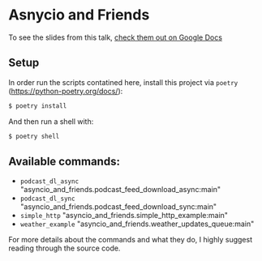 # Asnycio and Friends

To see the slides from this talk, [check them out on Google Docs](https://docs.google.com/presentation/d/1ate_nmSvK4C0jSuhrf7Jy1WB9IZQU3LmK6ao34Fzxjo/edit?usp=sharing)

## Setup

In order run the scripts contatined here, install this project via `poetry` (https://python-poetry.org/docs/):

```bash
$ poetry install
```

And then run a shell with:
```bash
$ poetry shell
```

## Available commands:

- `podcast_dl_async` "asyncio_and_friends.podcast_feed_download_async:main"
- `podcast_dl_sync`  "asyncio_and_friends.podcast_feed_download_sync:main"
- `simple_http`      "asyncio_and_friends.simple_http_example:main"
- `weather_example`  "asyncio_and_friends.weather_updates_queue:main"

For more details about the commands and what they do, I highly suggest reading through the source code.
